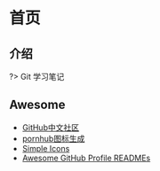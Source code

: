 # 首页



## 介绍

?> Git 学习笔记



## Awesome

- [GitHub中文社区](https://www.githubs.cn/)
- [pornhub图标生成](https://www.logoly.pro/#/)
- [Simple Icons](https://simpleicons.org/)
- [Awesome GitHub Profile READMEs](https://zzetao.github.io/awesome-github-profile/)
